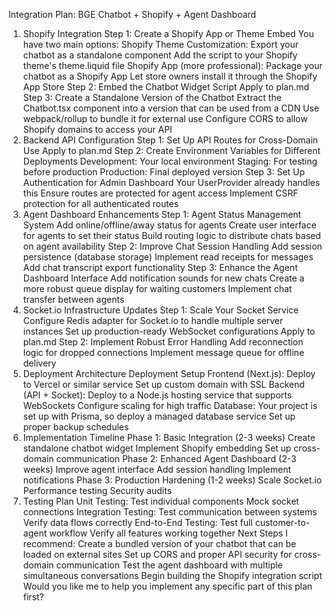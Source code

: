 Integration Plan: BGE Chatbot + Shopify + Agent Dashboard

1. Shopify Integration
   Step 1: Create a Shopify App or Theme Embed
   You have two main options:
   Shopify Theme Customization:
   Export your chatbot as a standalone component
   Add the script to your Shopify theme's theme.liquid file
   Shopify App (more professional):
   Package your chatbot as a Shopify App
   Let store owners install it through the Shopify App Store
   Step 2: Embed the Chatbot Widget Script
   Apply to plan.md
   Step 3: Create a Standalone Version of the Chatbot
   Extract the Chatbot.tsx component into a version that can be used from a CDN
   Use webpack/rollup to bundle it for external use
   Configure CORS to allow Shopify domains to access your API
2. Backend API Configuration
   Step 1: Set Up API Routes for Cross-Domain Use
   Apply to plan.md
   Step 2: Create Environment Variables for Different Deployments
   Development: Your local environment
   Staging: For testing before production
   Production: Final deployed version
   Step 3: Set Up Authentication for Admin Dashboard
   Your UserProvider already handles this
   Ensure routes are protected for agent access
   Implement CSRF protection for all authenticated routes
3. Agent Dashboard Enhancements
   Step 1: Agent Status Management System
   Add online/offline/away status for agents
   Create user interface for agents to set their status
   Build routing logic to distribute chats based on agent availability
   Step 2: Improve Chat Session Handling
   Add session persistence (database storage)
   Implement read receipts for messages
   Add chat transcript export functionality
   Step 3: Enhance the Agent Dashboard Interface
   Add notification sounds for new chats
   Create a more robust queue display for waiting customers
   Implement chat transfer between agents
4. Socket.io Infrastructure Updates
   Step 1: Scale Your Socket Service
   Configure Redis adapter for Socket.io to handle multiple server instances
   Set up production-ready WebSocket configurations
   Apply to plan.md
   Step 2: Implement Robust Error Handling
   Add reconnection logic for dropped connections
   Implement message queue for offline delivery
5. Deployment Architecture
   Deployment Setup
   Frontend (Next.js):
   Deploy to Vercel or similar service
   Set up custom domain with SSL
   Backend (API + Socket):
   Deploy to a Node.js hosting service that supports WebSockets
   Configure scaling for high traffic
   Database:
   Your project is set up with Prisma, so deploy a managed database service
   Set up proper backup schedules
6. Implementation Timeline
   Phase 1: Basic Integration (2-3 weeks)
   Create standalone chatbot widget
   Implement Shopify embedding
   Set up cross-domain communication
   Phase 2: Enhanced Agent Dashboard (2-3 weeks)
   Improve agent interface
   Add session handling
   Implement notifications
   Phase 3: Production Hardening (1-2 weeks)
   Scale Socket.io
   Performance testing
   Security audits
7. Testing Plan
   Unit Testing:
   Test individual components
   Mock socket connections
   Integration Testing:
   Test communication between systems
   Verify data flows correctly
   End-to-End Testing:
   Test full customer-to-agent workflow
   Verify all features working together
   Next Steps
   I recommend:
   Create a bundled version of your chatbot that can be loaded on external sites
   Set up CORS and proper API security for cross-domain communication
   Test the agent dashboard with multiple simultaneous conversations
   Begin building the Shopify integration script
   Would you like me to help you implement any specific part of this plan first?
